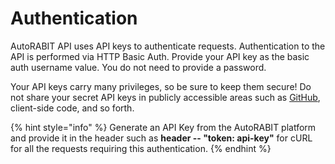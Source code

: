 # Authentication

AutoRABIT API uses API keys to authenticate requests. Authentication to the API is performed via HTTP Basic Auth. Provide your API key as the basic auth username value. You do not need to provide a password.

Your API keys carry many privileges, so be sure to keep them secure! Do not share your secret API keys in publicly accessible areas such as [GitHub](../arm-features/automation-and-ci/enabling-github-checks.md), client-side code, and so forth.

{% hint style="info" %}
Generate an API Key from the AutoRABIT platform and provide it in the header such as **header -- "token: api-key"** for cURL for all the requests requiring this authentication.
{% endhint %}
